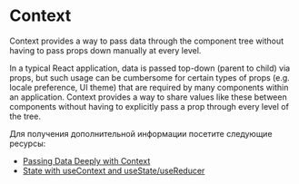 # Context

Context provides a way to pass data through the component tree without having to pass props down manually at every level.

In a typical React application, data is passed top-down (parent to child) via props, but such usage can be cumbersome for certain types of props (e.g. locale preference, UI theme) that are required by many components within an application. Context provides a way to share values like these between components without having to explicitly pass a prop through every level of the tree.

Для получения дополнительной информации посетите следующие ресурсы:

- [Passing Data Deeply with Context](https://react.dev/learn/passing-data-deeply-with-context)
- [State with useContext and useState/useReducer](https://www.robinwieruch.de/react-state-usereducer-usestate-usecontext/)
